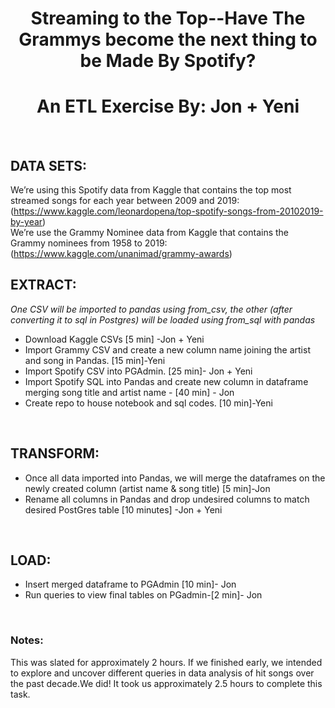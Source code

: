 <div align="center"> 

# Streaming to the Top--Have The Grammys become the next thing to be Made By Spotify? 
# An ETL Exercise By: Jon + Yeni
</div>
<br>

## DATA SETS: 
We’re using this Spotify data from Kaggle that contains the top most streamed songs for each year between 2009 and 2019: <br>
(https://www.kaggle.com/leonardopena/top-spotify-songs-from-20102019-by-year)
<br>
We’re use the Grammy Nominee data from Kaggle that contains the Grammy nominees from 1958 to 2019: <br>
(https://www.kaggle.com/unanimad/grammy-awards)
<br>

## EXTRACT:
*One CSV will be imported to pandas using from_csv, the other (after converting it to sql in Postgres) will be loaded using from_sql with  pandas* 
<br>

* Download Kaggle CSVs [5 min] -Jon + Yeni
* Import Grammy CSV and create a new column name joining the artist and song in  Pandas. [15 min]-Yeni
* Import Spotify CSV into PGAdmin. [25 min]- Jon + Yeni
* Import Spotify SQL into Pandas and create new column in dataframe merging song title and artist name - [40 min] - Jon 
* Create repo to house notebook and sql codes. [10 min]-Yeni
<br>

## TRANSFORM:
* Once all data imported into Pandas, we will merge the dataframes on the newly created column (artist name & song title) [5 min]-Jon
* Rename all columns in Pandas and drop undesired columns to match desired PostGres table  [10 minutes] -Jon + Yeni
<br>

## LOAD:
* Insert merged dataframe to PGAdmin [10 min]- Jon 
* Run queries to view final tables on PGadmin-[2 min]- Jon 
<br>

### Notes:
This was slated for approximately 2 hours. If we finished early, we intended to explore and uncover different queries in data analysis of hit songs over the past decade.We did! It took us approximately 2.5 hours to complete this task.   

